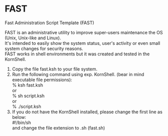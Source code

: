 # FAST
Fast Administration Script Template (FAST)

FAST is an administrative utility to improve super-users maintenance the OS (Unix, Unix-like and Linux).<br />
It's intended to easily show the system status, user's activity or even small system changes for security reasons.<br />
FAST works in shell environments but it was created and tested in the KornShell.

1. Copy the file fast.ksh to your file system.
2. Run the following command using exp. KornShell. (bear in mind executable file permissions):<br />
  % ksh fast.ksh<br />
or<br />
  % sh script.ksh<br />
or<br />
  % ./script.ksh<br />
3. If you do not have the KornShell installed, please change the first line as below:<br />
  #!/bin/sh<br />
and change the file extension to .sh (fast.sh)
